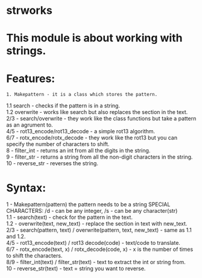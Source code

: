 # strworks
# This module is about working with strings.
# Features:
    1. Makepattern - it is a class which stores the pattern.                                                                                 
1.1 search - checks if the pattern is in a string.                               
1.2 overwrite - works like search but also replaces the section in the text.                         
2/3 - search/overwrite - they work like the class functions but take a pattern as an agrument to.                      
4/5 - rot13_encode/rot13_decode - a simple rot13 algorithm.                                   
6/7 - rotx_encode/rotx_decode - they work like the rot13 but you can specify the number of characters to shift.                    
8 - filter_int - returns an int from all the digits in the string.                                
9 - filter_str - returns a string from all the non-digit characters in the string.                       
10 - reverse_str - reverses the string.
# Syntax:
1 - Makepattern(pattern) the pattern needs to be a string SPECIAL CHARACTERS: /d - can be any integer, /s - can be any character(str)                   
1.1 - search(text) - check for the pattern in the text.                                                         
1.2 - overwrite(text, new_text) - replace the section in text with new_text.                                    
2/3 - search(pattern, text) / overwrite(pattern, text, new_text) - same as 1.1 and 1.2.                     
4/5 - rot13_encode(text) / rot13 decode(code) - text/code to translate.                                     
6/7 - rotx_encode(text, x) / rotx_decode(code, x) - x is the number of times to shift the characters.           
8/9 - filter_int(text) / filter_str(text) - text to extract the int or string from.                
10 - reverse_str(text) - text = string you want to reverse.                                
